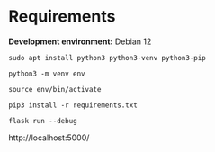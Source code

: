 # Requirements

**Development environment:** Debian 12

`sudo apt install python3 python3-venv python3-pip`

`python3 -m venv env`

`source env/bin/activate`

`pip3 install -r requirements.txt`

`flask run --debug`

http://localhost:5000/
